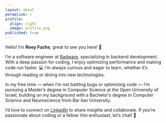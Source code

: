 ```yaml
---
layout: about
permalink: /
profile:
  align: right
  image: profile.png
published: true
---
```

Hello! I’m **Roey Fuchs**, great to see you here! 👋  
  
I’m a software engineer at [Radware](https://www.radware.com/), specializing in backend development. With a deep passion for coding, I enjoy optimizing performance and making code run faster. 💻 I’m always curious and eager to learn, whether it’s through reading or diving into new technologies.  


In my free time — when I’m not battling bugs or optimizing code — I’m pursuing a Master’s degree in Computer Science at the Open University of Israel, building on my background with a Bachelor’s degree in Computer Science and Neuroscience from Bar Ilan University.

I’d love to connect on [LinkedIn](https://www.linkedin.com/in/roeyfuchs) to share insights and collaborate. If you’re passionate about coding or a fellow Vim enthusiast, let’s chat! 🖖
